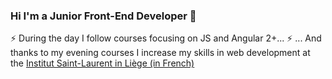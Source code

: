 ### Hi I'm a Junior Front-End Developer 👋

⚡ During the day I follow courses focusing on JS and Angular 2+...
⚡ ... And thanks to my evening courses I increase my skills in web development at the [Institut Saint-Laurent in Liège (in French)](https://www.isl.be/portfolio_item/formation-liege-web-developer-webmaster/ )

<!--
**BenoitMayeur/BenoitMayeur** is a ✨ _special_ ✨ repository because its `README.md` (this file) appears on your GitHub profile.

Here are some ideas to get you started:

- 🔭 I’m currently working on ...
- 🌱 I’m currently learning ...
- 👯 I’m looking to collaborate on ...
- 🤔 I’m looking for help with ...
- 💬 Ask me about ...
- 📫 How to reach me: ...
- 😄 Pronouns: ...
- ⚡ Fun fact: ...
-->
